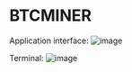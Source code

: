 # BTCMINER

Application interface:
![image](https://user-images.githubusercontent.com/97704518/220132167-3c8da5de-20ce-4989-85d6-ba11bce0917b.png)

Terminal:
![image](https://user-images.githubusercontent.com/97704518/220132408-0a089911-28bc-4ab1-aa79-6e6919200a44.png)
